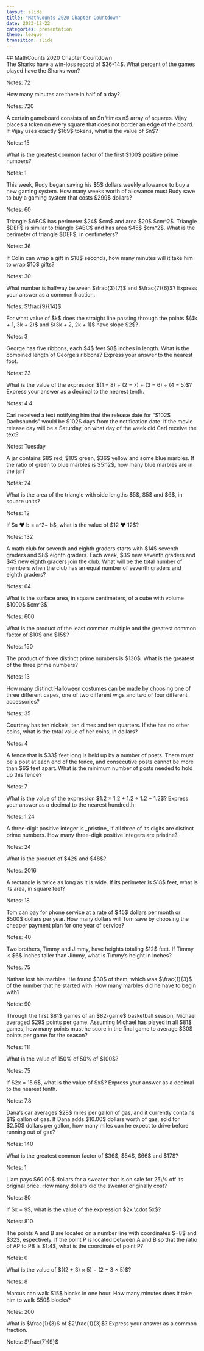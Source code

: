 ```yaml
---
layout: slide
title: "MathCounts 2020 Chapter Countdown"
date: 2023-12-22
categories: presentation
theme: league
transition: slide
---
```

<section data-markdown>
## MathCounts 2020 Chapter Countdown
</section>

<section data-markdown>
The Sharks have a win-loss record of $36-14$. What percent of the games played
have the Sharks won?

Notes: 72
</section>

<section data-markdown>
How many minutes are there in half of a day?

Notes: 720
</section>

<section data-markdown>
A certain gameboard consists of an $n \times n$ array of squares. Vijay places a token on every square that does not border an edge of the board. If Vijay uses exactly $169$ tokens, what is the value of $n$?

Notes: 15
</section>

<section data-markdown>
What is the greatest common factor of the first $100$ positive prime numbers?

Notes: 1
</section>

<section data-markdown>
This week, Rudy began saving his $5$ dollars weekly allowance to buy a new gaming system. How many weeks worth of allowance must Rudy save to buy a gaming system that costs $299$ dollars?

Notes: 60
</section>

<section data-markdown>
Triangle $ABC$ has perimeter $24$ $cm$ and area $20$ $cm^2$. Triangle $DEF$ is similar to triangle $ABC$ and has area $45$ $cm^2$. What is the perimeter of triangle $DEF$, in centimeters?

Notes: 36
</section>

<section data-markdown>
If Colin can wrap a gift in $18$ seconds, how many minutes will it take him to wrap $10$ gifts?

Notes: 30
</section>

<section data-markdown>
What number is halfway between $\frac{3}{7}$ and $\frac{7}{6}$? Express your answer as a common fraction.

Notes: $\frac{9}{14}$
</section>

<section data-markdown>
For what value of $k$ does the straight line passing through the points $(4k + 1, 3k + 2)$ and $(3k + 2, 2k + 1)$ have slope $2$?

Notes: 3
</section>

<section data-markdown>
George has five ribbons, each $4$ feet $8$ inches in length. What is the combined length of George’s ribbons? Express your answer to the nearest foot.

Notes: 23
</section>

<section data-markdown>
What is the value of the expression $(1 − 8) ÷ (2 − 7) + (3 − 6) ÷ (4 − 5)$? Express your answer as a decimal to the nearest tenth.

Notes: 4.4
</section>

<section data-markdown>
Carl received a text notifying him that the release date for “$102$ Dachshunds” would be $102$   days from the notification date. If the movie release day will be a Saturday, on what day of the week did Carl receive the text?

Notes: Tuesday
</section>

<section data-markdown>
A jar contains $8$ red, $10$ green, $36$ yellow and some blue marbles. If the ratio of green to blue marbles is $5:12$, how many blue marbles are in the jar?

Notes: 24
</section>

<section data-markdown>
What is the area of the triangle with side lengths $5$, $5$ and $6$, in square units?

Notes: 12
</section>

<section data-markdown>
If $a ♥ b = a^2− b$, what is the value of $12 ♥ 12$?

Notes: 132
</section>

<section data-markdown>
A math club for seventh and eighth graders starts with $14$ seventh graders and $8$ eighth graders. Each week, $3$ new seventh graders and $4$ new eighth graders join the club. What will be the total number of members when the club has an equal number of seventh graders and eighth graders?

Notes: 64
</section>

<section data-markdown>
What is the surface area, in square centimeters, of a cube with volume $1000$ $cm^3$

Notes: 600
</section>

<section data-markdown>
What is the product of the least common multiple and the greatest common factor of $10$ and $15$?

Notes: 150
</section>

<section data-markdown>
The product of three distinct prime numbers is $130$. What is the greatest of the three prime numbers?

Notes: 13
</section>

<section data-markdown>
How many distinct Halloween costumes can be made by choosing one of three different capes, one of two different wigs and two of four different accessories?

Notes: 35
</section>

<section data-markdown>
Courtney has ten nickels, ten dimes and ten quarters. If she has no other coins, what is the total value of her coins, in dollars?

Notes: 4
</section>

<section data-markdown>
A fence that is $33$ feet long is held up by a number of posts. There must be a post at each end of the fence, and consecutive posts cannot be more than $6$ feet apart. What is the minimum number of posts needed to hold up this fence?

Notes: 7
</section>

<section data-markdown>
What is the value of the expression $1.2 × 1.2 + 1.2 ÷ 1.2 − 1.2$? Express your answer as a decimal to the nearest hundredth.

Notes: 1.24
</section>

<section data-markdown>
A three-digit positive integer is _pristine_ if all three of its digits are distinct prime numbers. How many three-digit positive integers are pristine?

Notes: 24
</section>

<section data-markdown>
What is the product of $42$ and $48$?

Notes: 2016
</section>

<section data-markdown>
A rectangle is twice as long as it is wide. If its perimeter is $18$ feet, what is its area, in square feet?

Notes: 18
</section>

<section data-markdown>
Tom can pay for phone service at a rate of $45$ dollars per month or $500$ dollars per year. How many dollars will Tom save by choosing the cheaper payment plan for one year of service?

Notes: 40
</section>

<section data-markdown>
Two brothers, Timmy and Jimmy, have heights totaling $12$ feet. If Timmy is $6$ inches taller than Jimmy, what is Timmy’s height in inches?

Notes: 75
</section>

<section data-markdown>
Nathan lost his marbles. He found $30$ of them, which was $\frac{1}{3}$ of the number that he started with. How many marbles did he have to begin with?

Notes: 90
</section>

<section data-markdown>
Through the first $81$ games of an $82-game$ basketball season, Michael averaged $29$ points per game. Assuming Michael has played in all $81$ games, how many points must he score in the final game to average $30$ points per game for the season?

Notes: 111
</section>

<section data-markdown>
What is the value of 150% of 50% of $100$?

Notes: 75
</section>

<section data-markdown>
If $2x = 15.6$, what is the value of $x$? Express your answer as a decimal to the nearest tenth.

Notes: 7.8
</section>

<section data-markdown>
Dana’s car averages $28$ miles per gallon of gas, and it currently contains $1$ gallon of gas. If Dana adds $10.00$ dollars worth of gas, sold for $2.50$ dollars per gallon, how many miles can he expect to drive before running out of gas?

Notes: 140
</section>

<section data-markdown>
What is the greatest common factor of $36$, $54$, $66$ and $17$?

Notes: 1
</section>

<section data-markdown>
Liam pays $60.00$ dollars for a sweater that is on sale for 25\% off its original price. How many dollars did the sweater originally cost?

Notes: 80
</section>

<section data-markdown>
If $x = 9$, what is the value of the expression $2x \cdot 5x$?

Notes: 810
</section>

<section data-markdown>
The points A and B are located on a number line with coordinates $−8$ and $32$, espectively. If the point P is located between A and B so that the ratio of AP to PB is $1:4$, what is the coordinate of point P?

Notes: 0
</section>

<section data-markdown>
What is the value of $((2 + 3) × 5) − (2 + 3 × 5)$?

Notes: 8
</section>

<section data-markdown>
Marcus can walk $15$ blocks in one hour. How many minutes does it take him to walk $50$ blocks?

Notes: 200
</section>

<section data-markdown>
What is $\frac{1}{3}$ of $2\frac{1}{3}$? Express your answer as a common fraction.

Notes: $\frac{7}{9}$
</section>

<section data-markdown>
</section>

<section data-markdown>
</section>

<section data-markdown>
</section>

<section data-markdown>
</section>

<section data-markdown>
</section>

<section data-markdown>
</section>

<section data-markdown>
</section>

<section data-markdown>
</section>

<section data-markdown>
</section>

<section data-markdown>
</section>

